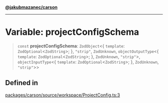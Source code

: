[**@jakubmazanec/carson**](../README.md)

---

# Variable: projectConfigSchema

> `const` **projectConfigSchema**: `ZodObject`\<\{ `template`: `ZodOptional`\<`ZodString`\>; \},
> `"strip"`, `ZodUnknown`, `objectOutputType`\<\{ `template`: `ZodOptional`\<`ZodString`\>; \},
> `ZodUnknown`, `"strip"`\>, `objectInputType`\<\{ `template`: `ZodOptional`\<`ZodString`\>; \},
> `ZodUnknown`, `"strip"`\>\>

## Defined in

[packages/carson/source/workspace/ProjectConfig.ts:3](https://github.com/jakubmazanec/tools/blob/077fa4993ebe623b1c463499cc41912353ae6eb1/packages/carson/source/workspace/ProjectConfig.ts#L3)
